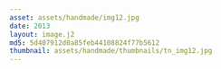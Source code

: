 ```yaml
---
asset: assets/handmade/img12.jpg
date: 2013
layout: image.j2
md5: 5d407912d0a85feb44108824f77b5612
thumbnail: assets/handmade/thumbnails/tn_img12.jpg
---
```


